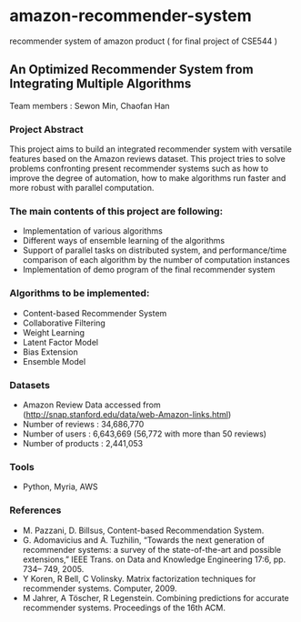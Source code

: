 # amazon-recommender-system
recommender system of amazon product ( for final project of CSE544 )

## An Optimized Recommender System from Integrating Multiple Algorithms
 
Team members : Sewon Min, Chaofan Han
 
### Project Abstract
This project aims to build an integrated recommender system with versatile features based on the Amazon reviews dataset. This project tries to solve problems confronting present recommender systems such as how to improve the degree of automation, how to make algorithms run faster and more robust with parallel computation.

### The main contents of this project are following:
- Implementation of various algorithms
- Different ways of ensemble learning of the algorithms
- Support of parallel tasks on distributed system, and performance/time comparison of each algorithm by the number of computation instances
- Implementation of demo program of the final recommender system

### Algorithms to be implemented:
- Content-based Recommender System
- Collaborative Filtering
- Weight Learning
- Latent Factor Model
- Bias Extension
- Ensemble Model 

### Datasets
- Amazon Review Data accessed from (http://snap.stanford.edu/data/web-Amazon-links.html)
- Number of reviews : 34,686,770
- Number of users : 6,643,669 (56,772 with more than 50 reviews)
- Number of products : 2,441,053

### Tools
- Python, Myria, AWS

### References
- M. Pazzani, D. Billsus, Content-based Recommendation System.
- G. Adomavicius and A. Tuzhilin, “Towards the next generation of recommender systems: a survey of the state-of-the-art and possible extensions,” IEEE Trans. on Data and Knowledge Engineering 17:6, pp. 734– 749, 2005.
- Y Koren, R Bell, C Volinsky.  Matrix factorization techniques for recommender systems. Computer, 2009.
- M Jahrer, A Töscher, R Legenstein. Combining predictions for accurate recommender systems. Proceedings of the 16th ACM. 
